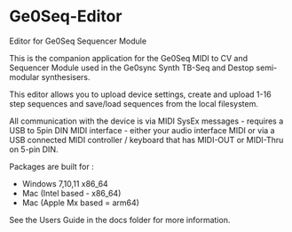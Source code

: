 # Ge0Seq-Editor
Editor for Ge0Seq Sequencer Module

This is the companion application for the Ge0Seq MIDI to CV and Sequencer Module used in the Ge0sync Synth TB-Seq and Destop semi-modular synthesisers.

This editor allows you to upload device settings, create and upload 1-16 step sequences and save/load sequences from the local filesystem.

All communication with the device is via MIDI SysEx messages - requires a USB to 5pin DIN MIDI interface - either your audio interface MIDI or via a USB connected MIDI controller / keyboard that has MIDI-OUT or MIDI-Thru on 5-pin DIN.

Packages are built for :

* Windows 7,10,11 x86_64
* Mac (Intel based - x86_64)
* Mac (Apple Mx based = arm64)

See the Users Guide in the docs folder for more information.

